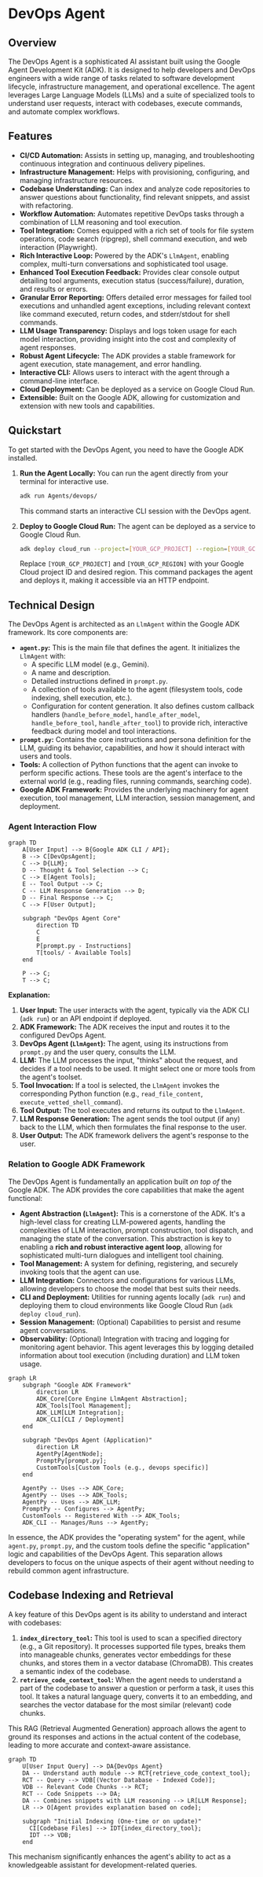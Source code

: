 # DevOps Agent

## Overview

The DevOps Agent is a sophisticated AI assistant built using the Google Agent Development Kit (ADK). It is designed to help developers and DevOps engineers with a wide range of tasks related to software development lifecycle, infrastructure management, and operational excellence. The agent leverages Large Language Models (LLMs) and a suite of specialized tools to understand user requests, interact with codebases, execute commands, and automate complex workflows.

## Features

*   **CI/CD Automation:** Assists in setting up, managing, and troubleshooting continuous integration and continuous delivery pipelines.
*   **Infrastructure Management:** Helps with provisioning, configuring, and managing infrastructure resources.
*   **Codebase Understanding:** Can index and analyze code repositories to answer questions about functionality, find relevant snippets, and assist with refactoring.
*   **Workflow Automation:** Automates repetitive DevOps tasks through a combination of LLM reasoning and tool execution.
*   **Tool Integration:** Comes equipped with a rich set of tools for file system operations, code search (ripgrep), shell command execution, and web interaction (Playwright).
*   **Rich Interactive Loop:** Powered by the ADK's `LlmAgent`, enabling complex, multi-turn conversations and sophisticated tool usage.
*   **Enhanced Tool Execution Feedback:** Provides clear console output detailing tool arguments, execution status (success/failure), duration, and results or errors.
*   **Granular Error Reporting:** Offers detailed error messages for failed tool executions and unhandled agent exceptions, including relevant context like command executed, return codes, and stderr/stdout for shell commands.
*   **LLM Usage Transparency:** Displays and logs token usage for each model interaction, providing insight into the cost and complexity of agent responses.
*   **Robust Agent Lifecycle:** The ADK provides a stable framework for agent execution, state management, and error handling.
*   **Interactive CLI:** Allows users to interact with the agent through a command-line interface.
*   **Cloud Deployment:** Can be deployed as a service on Google Cloud Run.
*   **Extensible:** Built on the Google ADK, allowing for customization and extension with new tools and capabilities.

## Quickstart

To get started with the DevOps Agent, you need to have the Google ADK installed.

1.  **Run the Agent Locally:**
    You can run the agent directly from your terminal for interactive use.

    ```bash
    adk run Agents/devops/
    ```
    This command starts an interactive CLI session with the DevOps agent.

2.  **Deploy to Google Cloud Run:**
    The agent can be deployed as a service to Google Cloud Run.

    ```bash
    adk deploy cloud_run --project=[YOUR_GCP_PROJECT] --region=[YOUR_GCP_REGION] Agents/devops/
    ```
    Replace `[YOUR_GCP_PROJECT]` and `[YOUR_GCP_REGION]` with your Google Cloud project ID and desired region. This command packages the agent and deploys it, making it accessible via an HTTP endpoint.

## Technical Design

The DevOps Agent is architected as an `LlmAgent` within the Google ADK framework. Its core components are:

*   **`agent.py`:** This is the main file that defines the agent. It initializes the `LlmAgent` with:
    *   A specific LLM model (e.g., Gemini).
    *   A name and description.
    *   Detailed instructions defined in `prompt.py`.
    *   A collection of tools available to the agent (filesystem tools, code indexing, shell execution, etc.).
    *   Configuration for content generation.
    It also defines custom callback handlers (`handle_before_model`, `handle_after_model`, `handle_before_tool`, `handle_after_tool`) to provide rich, interactive feedback during model and tool interactions.
*   **`prompt.py`:** Contains the core instructions and persona definition for the LLM, guiding its behavior, capabilities, and how it should interact with users and tools.
*   **Tools:** A collection of Python functions that the agent can invoke to perform specific actions. These tools are the agent's interface to the external world (e.g., reading files, running commands, searching code).
*   **Google ADK Framework:** Provides the underlying machinery for agent execution, tool management, LLM interaction, session management, and deployment.

### Agent Interaction Flow

```mermaid
graph TD
    A[User Input] --> B{Google ADK CLI / API};
    B --> C[DevOpsAgent];
    C --> D{LLM};
    D -- Thought & Tool Selection --> C;
    C --> E[Agent Tools];
    E -- Tool Output --> C;
    C -- LLM Response Generation --> D;
    D -- Final Response --> C;
    C --> F[User Output];

    subgraph "DevOps Agent Core"
        direction TD
        C
        E
        P[prompt.py - Instructions]
        T[tools/ - Available Tools]
    end

    P --> C;
    T --> C;
```

**Explanation:**

1.  **User Input:** The user interacts with the agent, typically via the ADK CLI (`adk run`) or an API endpoint if deployed.
2.  **ADK Framework:** The ADK receives the input and routes it to the configured DevOps Agent.
3.  **DevOps Agent (`LlmAgent`):** The agent, using its instructions from `prompt.py` and the user query, consults the LLM.
4.  **LLM:** The LLM processes the input, "thinks" about the request, and decides if a tool needs to be used. It might select one or more tools from the agent's toolset.
5.  **Tool Invocation:** If a tool is selected, the `LlmAgent` invokes the corresponding Python function (e.g., `read_file_content`, `execute_vetted_shell_command`).
6.  **Tool Output:** The tool executes and returns its output to the `LlmAgent`.
7.  **LLM Response Generation:** The agent sends the tool output (if any) back to the LLM, which then formulates the final response to the user.
8.  **User Output:** The ADK framework delivers the agent's response to the user.

### Relation to Google ADK Framework

The DevOps Agent is fundamentally an application built *on top of* the Google ADK. The ADK provides the core capabilities that make the agent functional:

*   **Agent Abstraction (`LlmAgent`):** This is a cornerstone of the ADK. It's a high-level class for creating LLM-powered agents, handling the complexities of LLM interaction, prompt construction, tool dispatch, and managing the state of the conversation. This abstraction is key to enabling a **rich and robust interactive agent loop**, allowing for sophisticated multi-turn dialogues and intelligent tool chaining.
*   **Tool Management:** A system for defining, registering, and securely invoking tools that the agent can use.
*   **LLM Integration:** Connectors and configurations for various LLMs, allowing developers to choose the model that best suits their needs.
*   **CLI and Deployment:** Utilities for running agents locally (`adk run`) and deploying them to cloud environments like Google Cloud Run (`adk deploy cloud_run`).
*   **Session Management:** (Optional) Capabilities to persist and resume agent conversations.
*   **Observability:** (Optional) Integration with tracing and logging for monitoring agent behavior. This agent leverages this by logging detailed information about tool execution (including duration) and LLM token usage.

```mermaid
graph LR
    subgraph "Google ADK Framework"
        direction LR
        ADK_Core[Core Engine LlmAgent Abstraction];
        ADK_Tools[Tool Management];
        ADK_LLM[LLM Integration];
        ADK_CLI[CLI / Deployment]
    end

    subgraph "DevOps Agent (Application)"
        direction LR
        AgentPy[AgentNode];
        PromptPy[prompt.py];
        CustomTools[Custom Tools (e.g., devops specific)]
    end

    AgentPy -- Uses --> ADK_Core;
    AgentPy -- Uses --> ADK_Tools;
    AgentPy -- Uses --> ADK_LLM;
    PromptPy -- Configures --> AgentPy;
    CustomTools -- Registered With --> ADK_Tools;
    ADK_CLI -- Manages/Runs --> AgentPy;

```

In essence, the ADK provides the "operating system" for the agent, while `agent.py`, `prompt.py`, and the custom tools define the specific "application" logic and capabilities of the DevOps Agent. This separation allows developers to focus on the unique aspects of their agent without needing to rebuild common agent infrastructure.

## Codebase Indexing and Retrieval

A key feature of this DevOps agent is its ability to understand and interact with codebases:

1.  **`index_directory_tool`:** This tool is used to scan a specified directory (e.g., a Git repository). It processes supported file types, breaks them into manageable chunks, generates vector embeddings for these chunks, and stores them in a vector database (ChromaDB). This creates a semantic index of the codebase.
2.  **`retrieve_code_context_tool`:** When the agent needs to understand a part of the codebase to answer a question or perform a task, it uses this tool. It takes a natural language query, converts it to an embedding, and searches the vector database for the most similar (relevant) code chunks.

This RAG (Retrieval Augmented Generation) approach allows the agent to ground its responses and actions in the actual content of the codebase, leading to more accurate and context-aware assistance.

```mermaid
graph TD
    U[User Input Query] --> DA{DevOps Agent}
    DA -- Understand auth module --> RCT{retrieve_code_context_tool};
    RCT -- Query --> VDB[(Vector Database - Indexed Code)];
    VDB -- Relevant Code Chunks --> RCT;
    RCT -- Code Snippets --> DA;
    DA -- Combines snippets with LLM reasoning --> LR[LLM Response];
    LR --> O[Agent provides explanation based on code];

    subgraph "Initial Indexing (One-time or on update)"
      CI[Codebase Files] --> IDT{index_directory_tool};
      IDT --> VDB;
    end
```

This mechanism significantly enhances the agent's ability to act as a knowledgeable assistant for development-related queries.